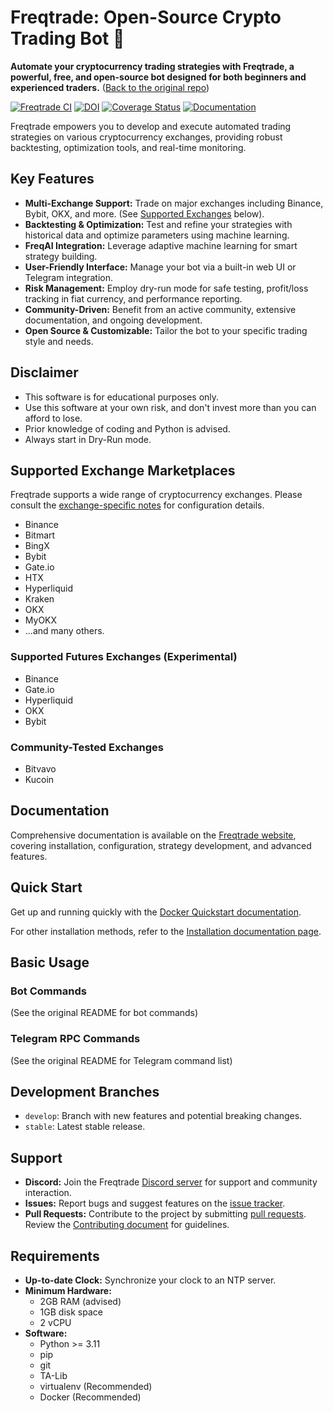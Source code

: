# Freqtrade: Open-Source Crypto Trading Bot 🤖

**Automate your cryptocurrency trading strategies with Freqtrade, a powerful, free, and open-source bot designed for both beginners and experienced traders.** ([Back to the original repo](https://github.com/freqtrade/freqtrade))

[![Freqtrade CI](https://github.com/freqtrade/freqtrade/actions/workflows/ci.yml/badge.svg?branch=develop)](https://github.com/freqtrade/freqtrade/actions/)
[![DOI](https://joss.theoj.org/papers/10.21105/joss.04864/status.svg)](https://doi.org/10.21105/joss.04864)
[![Coverage Status](https://coveralls.io/repos/github/freqtrade/freqtrade/badge.svg?branch=develop&service=github)](https://coveralls.io/github/freqtrade/freqtrade?branch=develop)
[![Documentation](https://readthedocs.org/projects/freqtrade/badge/)](https://www.freqtrade.io)

Freqtrade empowers you to develop and execute automated trading strategies on various cryptocurrency exchanges, providing robust backtesting, optimization tools, and real-time monitoring.

## Key Features

*   **Multi-Exchange Support:** Trade on major exchanges including Binance, Bybit, OKX, and more. (See [Supported Exchanges](#supported-exchange-marketplaces) below).
*   **Backtesting & Optimization:** Test and refine your strategies with historical data and optimize parameters using machine learning.
*   **FreqAI Integration:** Leverage adaptive machine learning for smart strategy building.
*   **User-Friendly Interface:** Manage your bot via a built-in web UI or Telegram integration.
*   **Risk Management:** Employ dry-run mode for safe testing, profit/loss tracking in fiat currency, and performance reporting.
*   **Community-Driven:** Benefit from an active community, extensive documentation, and ongoing development.
*   **Open Source & Customizable:** Tailor the bot to your specific trading style and needs.

## Disclaimer

*   This software is for educational purposes only.
*   Use this software at your own risk, and don't invest more than you can afford to lose.
*   Prior knowledge of coding and Python is advised.
*   Always start in Dry-Run mode.

## Supported Exchange Marketplaces

Freqtrade supports a wide range of cryptocurrency exchanges. Please consult the [exchange-specific notes](docs/exchanges.md) for configuration details.

*   Binance
*   Bitmart
*   BingX
*   Bybit
*   Gate.io
*   HTX
*   Hyperliquid
*   Kraken
*   OKX
*   MyOKX
*   ...and many others.

### Supported Futures Exchanges (Experimental)

*   Binance
*   Gate.io
*   Hyperliquid
*   OKX
*   Bybit

### Community-Tested Exchanges

*   Bitvavo
*   Kucoin

## Documentation

Comprehensive documentation is available on the [Freqtrade website](https://www.freqtrade.io), covering installation, configuration, strategy development, and advanced features.

## Quick Start

Get up and running quickly with the [Docker Quickstart documentation](https://www.freqtrade.io/en/stable/docker_quickstart/).

For other installation methods, refer to the [Installation documentation page](https://www.freqtrade.io/en/stable/installation/).

## Basic Usage

### Bot Commands

(See the original README for bot commands)

### Telegram RPC Commands

(See the original README for Telegram command list)

## Development Branches

*   `develop`:  Branch with new features and potential breaking changes.
*   `stable`:  Latest stable release.

## Support

*   **Discord:** Join the Freqtrade [Discord server](https://discord.gg/p7nuUNVfP7) for support and community interaction.
*   **Issues:** Report bugs and suggest features on the [issue tracker](https://github.com/freqtrade/freqtrade/issues?q=is%3Aissue).
*   **Pull Requests:** Contribute to the project by submitting [pull requests](https://github.com/freqtrade/freqtrade/pulls). Review the [Contributing document](https://github.com/freqtrade/freqtrade/blob/develop/CONTRIBUTING.md) for guidelines.

## Requirements

*   **Up-to-date Clock:** Synchronize your clock to an NTP server.
*   **Minimum Hardware:**
    *   2GB RAM (advised)
    *   1GB disk space
    *   2 vCPU
*   **Software:**
    *   Python >= 3.11
    *   pip
    *   git
    *   TA-Lib
    *   virtualenv (Recommended)
    *   Docker (Recommended)